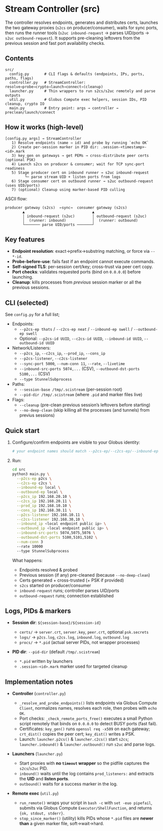 # Stream Controller (src)

The controller resolves endpoints, generates and distributes certs, launches the two gateway proxies (`s2cs` on producer/consumer), waits for sync ports, then runs the runner tools (`s2uc inbound-request` → parses UID/ports → `s2uc outbound-request`). It supports pre-cleaning leftovers from the previous session and fast port availability checks.

## Contents

```
src/
  config.py       # CLI flags & defaults (endpoints, IPs, ports, paths, flags)
  controller.py   # StreamController: resolve→probe→crypto→launch→connect→(cleanup)
  launcher.py     # Thin wrappers to run s2cs/s2uc remotely and parse outputs
  util.py         # Globus Compute exec helpers, session IDs, PID cleanup, crypto IO
  main.py         # Entry point: args → controller → preclean/launch/connect
```

## How it works (high-level)

```
[config.py args] → StreamController
   1) Resolve endpoints (name → id) and probe by running `echo OK`
   2) Create per-session marker in PID dir: .session-<timestamp>-<id>.mark
   3) key_gen on gateways → get PEMs → cross-distribute peer certs (optional PSK)
   4) Launch s2cs on producer & consumer; wait for TCP sync-port readiness
   5) Stage producer cert on inbound runner → s2uc inbound-request
         └─ parse stream UID + listen ports from logs
   6) Stage consumer cert on outbound runner → s2uc outbound-request (uses UID/ports)
   7) (optional) Cleanup using marker-based PID culling
```

ASCII flow:

```
producer gateway (s2cs)  ←sync→  consumer gateway (s2cs)
        ▲                               ▲
        │ inbound-request (s2uc)        │ outbound-request (s2uc)
        │  (runner: inbound)            │  (runner: outbound)
        └─────── parse UID/ports ───────┘
```

## Key features

- **Endpoint resolution**: exact→prefix→substring matching, or force via `--*-id`.
- **Probe-before-use**: fails fast if an endpoint cannot execute commands.
- **Self-signed TLS**: per-session cert/key; cross-trust via peer cert copy.
- **Port checks**: validates requested ports (bind on `0.0.0.0`) before launching.
- **Cleanup**: kills processes from *previous* session marker or all the previous sessions.

## CLI (selected)

See `config.py` for a full list;

- Endpoints:
  - `--p2cs-ep thats` / `--c2cs-ep neat` / `--inbound-ep swell` / `--outbound-ep swell`
  - Optional: `--p2cs-id UUID`, `--c2cs-id UUID`, `--inbound-id UUID`, `--outbound-id UUID`
- Network/Listeners:
  - `--p2cs_ip`, `--c2cs_ip`, `--prod_ip`, `--cons_ip`
  - `--p2cs-listener`, `--c2cs-listener`
  - `--sync-port 5000`, `--num-conn 11`, `--rate`, `--livetime`
  - `--inbound-src-ports 5074,...` (CSV), `--outbound-dst-ports 5100,...` (CSV)
  - `--type StunnelSubprocess`
- Paths:
  - `--session-base /tmp/.scistream` (per-session root)
  - `--pid-dir /tmp/.scistream` (where `.pid` and marker files live)
- Flags:
  - `--cleanup` (pre-clean previous session’s leftovers before starting)
  - `--no-deep-clean` (skip killing all the processes (and tunnels) from previus sessions)

## Quick start

1. Configure/confirm endpoints are visible to your Globus identity:
   ```bash
   # your endpoint names should match --p2cs-ep/--c2cs-ep/--inbound-ep/--outbound-ep
   ```

2. Run:
   ```bash
   cd src
   python3 main.py \
     --p2cs-ep p2cs \
     --c2cs-ep c2cs \
     --inbound-ep local \
     --outbound-ep local \
     --p2cs_ip 192.168.20.10 \
     --c2cs_ip 192.168.20.11 \
     --prod_ip 192.168.10.10 \
     --cons_ip 192.168.30.11 \
     --p2cs-listener 192.168.10.11 \
     --c2cs-listener 192.168.30,10 \
     --inbound_ip <local endpoint public ip> \
     --outbound_ip <local endpoint public ip> \
     --inbound-src-ports 5074,5075,5076 \
     --outbound-dst-ports 5100,5101,5102 \
     --num-conn 3
     --rate 10000
     --type StunnelSubprocess
   ```

   What happens:
   - Endpoints resolved & probed
   - Previous session (if any) pre-cleaned (because `--no-deep-clean`)
   - Certs generated + cross-trusted (+ PSK if provided)
   - `s2cs` started on producer/consumer
   - `inbound-request` runs; controller parses UID/ports
   - `outbound-request` runs; connection established

## Logs, PIDs & markers

- **Session dir**: `${session-base}/${session-id}`  
  - `certs/` → `server.crt`, `server.key`, `peer.crt`, optional `psk.secrets`
  - `logs/`  → `p2cs.log`, `c2cs.log`, `inbound.log`, `outbound.log`
  - `procs/` → `*.pid` (actual server PIDs, not wrapper processes)

- **PID dir**: `--pid-dir` (default `/tmp/.scistream`)  
  - `*.pid` written by launchers
  - `.session-<id>.mark` marker used for targeted cleanup

## Implementation notes

- **Controller** (`controller.py`)
  - `_resolve_and_probe_endpoints()` lists endpoints via Globus Compute `Client`, normalizes names, resolves each role, then probes with `echo OK`.
  - Port checks: `_check_remote_ports_free()` executes a small Python script remotely that binds on `0.0.0.0` to detect BUSY ports (fast fail).
  - Certificates: `key_gen()` runs `openssl req -x509` on each gateway; `crt_dist()` copies the peer cert; `key_dist()` writes a PSK.
  - Launch: `launcher.p2cs()` & `launcher.c2cs()` start `s2cs`; `launcher.inbound()` & `launcher.outbound()` run `s2uc` and parse logs.

- **Launchers** (`launcher.py`)
  - Start proxies with **no `timeout` wrapper** so the pidfile captures the `s2cs`/`s2uc` PID.
  - `inbound()` waits until the log contains `prod_listeners:` and extracts the **UID** and **listen ports**.
  - `outbound()` waits for a success marker in the log.

- **Remote exec** (`util.py`)
  - `run_remote()` wraps your script in `bash -c` with `set -euo pipefail`, submits via Globus Compute `Executor/ShellFunction`, and returns `{ok, stdout, stderr}`.
  - `stop_since_marker()` (utility) kills PIDs whose `*.pid` files are **newer than** a given marker file, soft→wait→hard.
